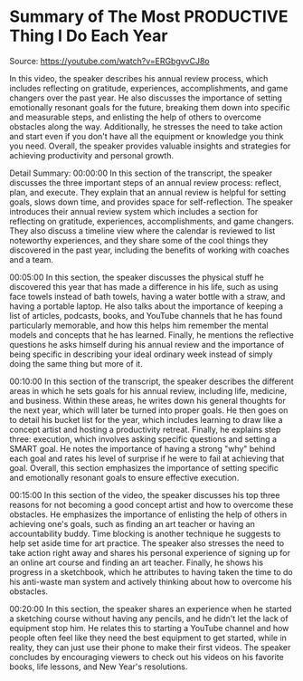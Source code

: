 # Summary of The Most PRODUCTIVE Thing I Do Each Year

Source: https://youtube.com/watch?v=ERGbgvvCJ8o

In this video, the speaker describes his annual review process, which includes reflecting on gratitude, experiences, accomplishments, and game changers over the past year. He also discusses the importance of setting emotionally resonant goals for the future, breaking them down into specific and measurable steps, and enlisting the help of others to overcome obstacles along the way. Additionally, he stresses the need to take action and start even if you don't have all the equipment or knowledge you think you need. Overall, the speaker provides valuable insights and strategies for achieving productivity and personal growth.

Detail Summary: 
00:00:00
In this section of the transcript, the speaker discusses the three important steps of an annual review process: reflect, plan, and execute. They explain that an annual review is helpful for setting goals, slows down time, and provides space for self-reflection. The speaker introduces their annual review system which includes a section for reflecting on gratitude, experiences, accomplishments, and game changers. They also discuss a timeline view where the calendar is reviewed to list noteworthy experiences, and they share some of the cool things they discovered in the past year, including the benefits of working with coaches and a team.

00:05:00
In this section, the speaker discusses the physical stuff he discovered this year that has made a difference in his life, such as using face towels instead of bath towels, having a water bottle with a straw, and having a portable laptop. He also talks about the importance of keeping a list of articles, podcasts, books, and YouTube channels that he has found particularly memorable, and how this helps him remember the mental models and concepts that he has learned. Finally, he mentions the reflective questions he asks himself during his annual review and the importance of being specific in describing your ideal ordinary week instead of simply doing the same thing but more of it.

00:10:00
In this section of the transcript, the speaker describes the different areas in which he sets goals for his annual review, including life, medicine, and business. Within these areas, he writes down his general thoughts for the next year, which will later be turned into proper goals. He then goes on to detail his bucket list for the year, which includes learning to draw like a concept artist and hosting a productivity retreat. Finally, he explains step three: execution, which involves asking specific questions and setting a SMART goal. He notes the importance of having a strong "why" behind each goal and rates his level of surprise if he were to fail at achieving that goal. Overall, this section emphasizes the importance of setting specific and emotionally resonant goals to ensure effective execution.

00:15:00
In this section of the video, the speaker discusses his top three reasons for not becoming a good concept artist and how to overcome these obstacles. He emphasizes the importance of enlisting the help of others in achieving one's goals, such as finding an art teacher or having an accountability buddy. Time blocking is another technique he suggests to help set aside time for art practice. The speaker also stresses the need to take action right away and shares his personal experience of signing up for an online art course and finding an art teacher. Finally, he shows his progress in a sketchbook, which he attributes to having taken the time to do his anti-waste man system and actively thinking about how to overcome his obstacles.

00:20:00
In this section, the speaker shares an experience when he started a sketching course without having any pencils, and he didn't let the lack of equipment stop him. He relates this to starting a YouTube channel and how people often feel like they need the best equipment to get started, while in reality, they can just use their phone to make their first videos. The speaker concludes by encouraging viewers to check out his videos on his favorite books, life lessons, and New Year's resolutions.


